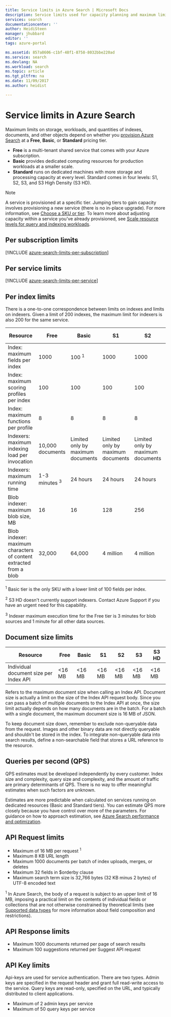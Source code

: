 ```yaml
---
title: Service limits in Azure Search | Microsoft Docs
description: Service limits used for capacity planning and maximum limits on requests and responses for Azure Search.
services: search
documentationcenter: ''
author: HeidiSteen
manager: jhubbard
editor: ''
tags: azure-portal

ms.assetid: 857a8606-c1bf-48f1-8758-8032bbe220ad
ms.service: search
ms.devlang: NA
ms.workload: search
ms.topic: article
ms.tgt_pltfrm: na
ms.date: 11/09/2017
ms.author: heidist

---
```

# Service limits in Azure Search
Maximum limits on storage, workloads, and quantities of indexes, documents, and other objects depend on whether you [provision Azure Search](search-create-service-portal.md) at a **Free**, **Basic**, or **Standard** pricing tier.

* **Free** is a multi-tenant shared service that comes with your Azure subscription. 
* **Basic** provides dedicated computing resources for production workloads at a smaller scale.
* **Standard** runs on dedicated machines with more storage and processing capacity at every level. Standard comes in four levels: S1, S2, S3, and S3 High Density (S3 HD).

> [!NOTE]
> A service is provisioned at a specific tier. Jumping tiers to gain capacity involves provisioning a new service (there is no in-place upgrade). For more information, see [Choose a SKU or tier](search-sku-tier.md). To learn more about adjusting capacity within a service you've already provisioned, see [Scale resource levels for query and indexing workloads](search-capacity-planning.md).
>

## Per subscription limits
[!INCLUDE [azure-search-limits-per-subscription](../../includes/azure-search-limits-per-subscription.md)]

## Per service limits
[!INCLUDE [azure-search-limits-per-service](../../includes/azure-search-limits-per-service.md)]

## Per index limits
There is a one-to-one correspondence between limits on indexes and limits on indexers. Given a limit of 200 indexes, the maximum limit for indexers is also 200 for the same service.

| Resource | Free | Basic | S1 | S2 | S3 | S3 HD |
| --- | --- | --- | --- | --- | --- | --- |
| Index: maximum fields per index |1000 |100 <sup>1</sup> |1000 |1000 |1000 |1000 |
| Index: maximum scoring profiles per index |100 |100 |100 |100 |100 |100 |
| Index: maximum functions per profile |8 |8 |8 |8 |8 |8 |
| Indexers: maximum indexing load per invocation |10,000 documents |Limited only by maximum documents |Limited only by maximum documents |Limited only by maximum documents |Limited only by maximum documents |N/A <sup>2</sup> |
| Indexers: maximum running time | 1-3 minutes <sup>3</sup> |24 hours |24 hours |24 hours |24 hours |N/A <sup>2</sup> |
| Blob indexer: maximum blob size, MB |16 |16 |128 |256 |256 |N/A <sup>2</sup> |
| Blob indexer: maximum characters of content extracted from a blob |32,000 |64,000 |4 million |4 million |4 million |N/A <sup>2</sup> |

<sup>1</sup> Basic tier is the only SKU with a lower limit of 100 fields per index.

<sup>2</sup> S3 HD doesn't currently support indexers. Contact Azure Support if you have an urgent need for this capability.

<sup>3</sup> Indexer maximum execution time for the Free tier is 3 minutes for blob sources and 1 minute for all other data sources.

## Document size limits
| Resource | Free | Basic | S1 | S2 | S3 | S3 HD |
| --- | --- | --- | --- | --- | --- | --- |
| Individual document size per Index API |<16 MB |<16 MB |<16 MB |<16 MB |<16 MB |<16 MB |

Refers to the maximum document size when calling an Index API. Document size is actually a limit on the size of the Index API request body. Since you can pass a batch of multiple documents to the Index API at once, the size limit actually depends on how many documents are in the batch. For a batch with a single document, the maximum document size is 16 MB of JSON.

To keep document size down, remember to exclude non-queryable data from the request. Images and other binary data are not directly queryable and shouldn't be stored in the index. To integrate non-queryable data into search results, define a non-searchable field that stores a URL reference to the resource.

## Queries per second (QPS)

QPS estimates must be developed independently by every customer. Index size and complexity, query size and complexity, and the amount of traffic are primary determinants of QPS. There is no way to offer meaningful estimates when such factors are unknown.

Estimates are more predictable when calculated on services running on dedicated resources (Basic and Standard tiers). You can estimate QPS more closely because you have control over more of the parameters. For guidance on how to approach estimation, see [Azure Search performance and optimization](search-performance-optimization.md).

## API Request limits
* Maximum of 16 MB per request <sup>1</sup>
* Maximum 8 KB URL length
* Maximum 1000 documents per batch of index uploads, merges, or deletes
* Maximum 32 fields in $orderby clause
* Maximum search term size is 32,766 bytes (32 KB minus 2 bytes) of UTF-8 encoded text

<sup>1</sup> In Azure Search, the body of a request is subject to an upper limit of 16 MB, imposing a practical limit on the contents of individual fields or collections that are not otherwise constrained by theoretical limits (see [Supported data types](https://msdn.microsoft.com/library/azure/dn798938.aspx) for more information about field composition and restrictions).

## API Response limits
* Maximum 1000 documents returned per page of search results
* Maximum 100 suggestions returned per Suggest API request

## API Key limits
Api-keys are used for service authentication. There are two types. Admin keys are specified in the request header and grant full read-write access to the service. Query keys are read-only, specified on the URL, and typically distributed to client applications.

* Maximum of 2 admin keys per service
* Maximum of 50 query keys per service
